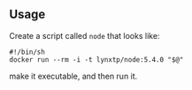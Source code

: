 ## Usage

Create a script called `node` that looks like:

    #!/bin/sh
    docker run --rm -i -t lynxtp/node:5.4.0 "$@"

make it executable, and then run it.
